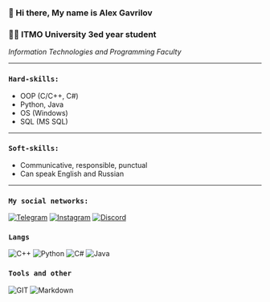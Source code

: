 ### 👋 Hi there, My name is Alex Gavrilov<br>

### 👨‍🎓 ITMO University 3ed year student
*Information Technologies and Programming Faculty*

---
### `Hard-skills:`
- OOP (C/C++, C#)
- Python, Java
- OS (Windows)
- SQL (MS SQL)
---
### `Soft-skills:`
- Communicative, responsible, punctual
- Can speak English and Russian

---
### `My social networks:`
[![Telegram](https://img.shields.io/badge/-Telegram-090909?style=for-the-badge&logo=telegram "Write to me!")](http://t.me/theil_alex)
[![Instagram](https://img.shields.io/badge/-Instagram-090909?style=for-the-badge&logo=instagram "Follow to me!")](http://https://www.instagram.com/alexvolirvag)
[![Discord](https://img.shields.io/badge/-Discord-090909?style=for-the-badge&logo=Discord "Chill with me!")](https://discordapp.com/users/Volirvag#3603)


### `Langs`
![C++](https://img.shields.io/badge/c++-090909?style=for-the-badge&logo=c%2B%2B)
![Python](https://img.shields.io/badge/Python-090909?style=for-the-badge&logo=python)
![C#](https://img.shields.io/badge/c%23-090909?style=for-the-badge&logo=c-sharp&logoColor=white "❤️")
![Java](https://img.shields.io/badge/Java-090909?style=for-the-badge&logo=java)

### `Tools and other`
![GIT](https://img.shields.io/badge/GIT-090909?style=for-the-badge&logo=git)
![Markdown](https://img.shields.io/badge/Markdown-090909?style=for-the-badge&logo=markdown)
